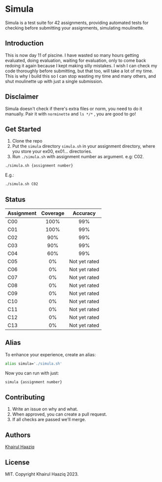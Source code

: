 # Simula

Simula is a test suite for 42 assignments, providing automated tests for checking before submitting your assignments, simulating moulinette.

## Introduction

This is now day 11 of piscine. I have wasted so many hours getting evaluated, doing evaluation, waiting for evaluation, only to come back redoing it again because I kept making silly mistakes. I wish I can check my code thoroughly before submitting, but that too, will take a lot of my time. This is why I build this so I can stop wasting my time and many others, and shut moulinette up with just a single submission.

## Disclaimer

Simula doesn't check if there's extra files or norm, you need to do it manually. Pair it with `norminette` and `ls */*` , you are good to go!

## Get Started

1. Clone the repo
2. Put the `simula` directory `simula.sh` in your assignment directory, where you store your ex00, ex01... directories.
3. Run `./simula.sh` with assignment number as argument. e.g: C02.

```bash
./simula.sh {assignment number}
```

E.g.:

```bash
./simula.sh C02
```

## Status

| Assignment            | Coverage                   | Accuracy         |
| :-------------------- | :------------------------: | :--------------: |
| C00                   | 100%                       | 99%              |
| C01                   | 100%                       | 99%              |
| C02                   | 90%                        | 99%              |
| C03                   | 90%                        | 99%              |
| C04                   | 60%                        | 99%              |
| C05                   | 0%                         | Not yet rated    |
| C06                   | 0%                         | Not yet rated    |
| C07                   | 0%                         | Not yet rated    |
| C08                   | 0%                         | Not yet rated    |
| C09                   | 0%                         | Not yet rated    |
| C10                   | 0%                         | Not yet rated    |
| C11                   | 0%                         | Not yet rated    |
| C12                   | 0%                         | Not yet rated    |
| C13                   | 0%                         | Not yet rated    |

## Alias

To enhance your experience, create an alias:

```bash
alias simula='./simula.sh'
```

Now you can run with just:

```bash
simula {assignment number}
```

## Contributing

1. Write an issue on why and what.
2. When approved, you can create a pull request.
3. If all checks are passed we'll merge.

## Authors

[Khairul Haaziq](@khairulhaaziq)

## License

MIT. Copyright Khairul Haaziq 2023.
